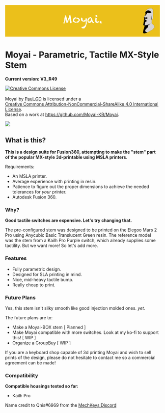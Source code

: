<img src="images/banner.png">

# Moyai - Parametric, Tactile MX-Style Stem
**Current version: V3_R49**

<a rel="license" href="http://creativecommons.org/licenses/by-nc-sa/4.0/"><img alt="Creative Commons License" style="border-width:0" src="https://i.creativecommons.org/l/by-nc-sa/4.0/88x31.png" /></a><br /><br><span xmlns:dct="http://purl.org/dc/terms/" property="dct:title">Moyai</span> by <a xmlns:cc="http://creativecommons.org/ns#" href="https://github.com/PaulGameDev" property="cc:attributionName" rel="cc:attributionURL">Paul_GD</a> is licensed under a <br><a rel="license" href="http://creativecommons.org/licenses/by-nc-sa/4.0/">Creative Commons Attribution-NonCommercial-ShareAlike 4.0 International License</a>.<br />Based on a work at <a xmlns:dct="http://purl.org/dc/terms/" href="https://github.com/Moyai-KB/Moyai" rel="dct:source">https://github.com/Moyai-KB/Moyai</a>.

<img src="https://user-images.githubusercontent.com/23582247/127889131-03ac489e-6092-482d-a694-9217710324e0.png" width="40%" />

## What is this?
**This is a design suite for Fusion360, attempting to make the "stem" part of the popular MX-style 3d-printable using MSLA printers.**

Requirements: 
- An MSLA printer.
- Average experience with printing in resin.
- Patience to figure out the proper dimensions to achieve the needed tolerances for *your* printer.
- Autodesk Fusion 360.

### Why?
**Good tactile switches are expensive. Let's try changing that.**

The pre-configured stem was designed to be printed on the Elegoo Mars 2 Pro using Anycubic Basic Translucent Green resin. The reference model was the stem from a Kailh Pro Purple switch, which already supplies some tactility. But we want more! So let's add more.

### Features
- Fully parametric design.
- Designed for SLA printing in mind.
- Nice, mid-heavy tactile bump.
- Really cheap to print.

### Future Plans
Yes, this stem isn't silky smooth like good injection molded ones. *yet*.

The future plans are to:
- Make a Moyai-BOX stem [ Planned ]
- Make Moyai compatible with more switches. Look at my ko-fi to support this! [ WIP ]
- Organize a GroupBuy [ WIP ]

If you are a keyboard shop capable of 3d printing Moyai and wish to sell prints of the design, please do not hesitate to contact me so a commercial agreement can be made!


### Compatibility
**Compatible housings tested so far:**
- Kailh Pro

Name credit to Qnis#6969 from the [MechKeys Discord](https://discord.com/invite/mechkeys)
